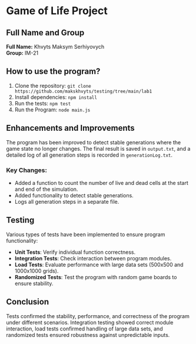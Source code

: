 # Game of Life Project

## Full Name and Group

**Full Name:** Khvyts Maksym Serhiyovych  
**Group:** IM-21

## How to use the program?

1. Clone the repository: ```git clone https://github.com/makskhvyts/testing/tree/main/lab1 ```
2. Install dependencies: ``` npm install ```
3. Run the tests: ``` npm test ```
4. Run the Program: ``` node main.js ```

## Enhancements and Improvements

The program has been improved to detect stable generations where the game state no longer changes. The final result is saved in `output.txt`, and a detailed log of all generation steps is recorded in `generationLog.txt`.

### Key Changes:
- Added a function to count the number of live and dead cells at the start and end of the simulation.
- Added functionality to detect stable generations.
- Logs all generation steps in a separate file.

## Testing

Various types of tests have been implemented to ensure program functionality:

- **Unit Tests**: Verify individual function correctness.
- **Integration Tests**: Check interaction between program modules.
- **Load Tests**: Evaluate performance with large data sets (500x500 and 1000x1000 grids).
- **Randomized Tests**: Test the program with random game boards to ensure stability.

## Conclusion

Tests confirmed the stability, performance, and correctness of the program under different scenarios. Integration testing showed correct module interaction, load tests confirmed handling of large data sets, and randomized tests ensured robustness against unpredictable inputs.